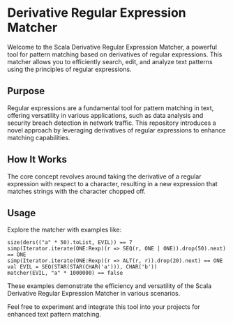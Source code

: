 # Derivative Regular Expression Matcher

Welcome to the Scala Derivative Regular Expression Matcher, a powerful tool for pattern matching based on derivatives of regular expressions. This matcher allows you to efficiently search, edit, and analyze text patterns using the principles of regular expressions.

## Purpose

Regular expressions are a fundamental tool for pattern matching in text, offering versatility in various applications, such as data analysis and security breach detection in network traffic. This repository introduces a novel approach by leveraging derivatives of regular expressions to enhance matching capabilities.

## How It Works

The core concept revolves around taking the derivative of a regular expression with respect to a character, resulting in a new expression that matches strings with the character chopped off.

## Usage

Explore the matcher with examples like:


    size(ders(("a" * 50).toList, EVIL)) == 7
    simp(Iterator.iterate(ONE:Rexp)(r => SEQ(r, ONE | ONE)).drop(50).next) == ONE
    simp(Iterator.iterate(ONE:Rexp)(r => ALT(r, r)).drop(20).next) == ONE
    val EVIL = SEQ(STAR(STAR(CHAR('a'))), CHAR('b'))
    matcher(EVIL, "a" * 1000000) == false
These examples demonstrate the efficiency and versatility of the Scala Derivative Regular Expression Matcher in various scenarios.

Feel free to experiment and integrate this tool into your projects for enhanced text pattern matching.
